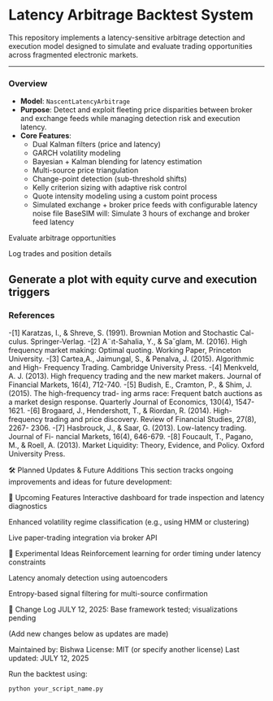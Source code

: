 # Latency Arbitrage Backtest System

This repository implements a latency-sensitive arbitrage detection and execution model designed to simulate and evaluate trading opportunities across fragmented electronic markets.

---

### **Overview**

- **Model**: `NascentLatencyArbitrage`
- **Purpose**: Detect and exploit fleeting price disparities between broker and exchange feeds while managing detection risk and execution latency.
- **Core Features**:
  - Dual Kalman filters (price and latency)
  - GARCH volatility modeling
  - Bayesian + Kalman blending for latency estimation
  - Multi-source price triangulation
  - Change-point detection (sub-threshold shifts)
  - Kelly criterion sizing with adaptive risk control
  - Quote intensity modeling using a custom point process
  - Simulated exchange + broker price feeds with configurable latency noise
file BaseSIM will:
Simulate 3 hours of exchange and broker feed latency

Evaluate arbitrage opportunities

Log trades and position details

Generate a plot with equity curve and execution triggers
---
### References 
-[1] Karatzas, I., & Shreve, S. (1991). Brownian Motion and Stochastic Cal-
culus. Springer-Verlag.
-[2] A¨ıt-Sahalia, Y., & Sa˘glam, M. (2016). High frequency market making:
Optimal quoting. Working Paper, Princeton University.
-[3] Cartea,A., Jaimungal, S., & Penalva, J. (2015). Algorithmic and High-
Frequency Trading. Cambridge University Press.
-[4] Menkveld, A. J. (2013). High frequency trading and the new market
makers. Journal of Financial Markets, 16(4), 712-740.
-[5] Budish, E., Cramton, P., & Shim, J. (2015). The high-frequency trad-
ing arms race: Frequent batch auctions as a market design response.
Quarterly Journal of Economics, 130(4), 1547-1621.
-[6] Brogaard, J., Hendershott, T., & Riordan, R. (2014). High-frequency
trading and price discovery. Review of Financial Studies, 27(8), 2267-
2306.
-[7] Hasbrouck, J., & Saar, G. (2013). Low-latency trading. Journal of Fi-
nancial Markets, 16(4), 646-679.
-[8] Foucault, T., Pagano, M., & Roell, A. (2013). Market Liquidity: Theory,
Evidence, and Policy. Oxford University Press.

🛠️ Planned Updates & Future Additions
This section tracks ongoing improvements and ideas for future development:

🔄 Upcoming Features
Interactive dashboard for trade inspection and latency diagnostics

Enhanced volatility regime classification (e.g., using HMM or clustering)

Live paper-trading integration via broker API

🧪 Experimental Ideas
Reinforcement learning for order timing under latency constraints

Latency anomaly detection using autoencoders

Entropy-based signal filtering for multi-source confirmation

📌 Change Log
JULY 12, 2025: Base framework tested; visualizations pending

(Add new changes below as updates are made)

Maintained by: Bishwa 
License: MIT (or specify another license)
Last updated: JULY 12, 2025



Run the backtest using:

```bash
python your_script_name.py

